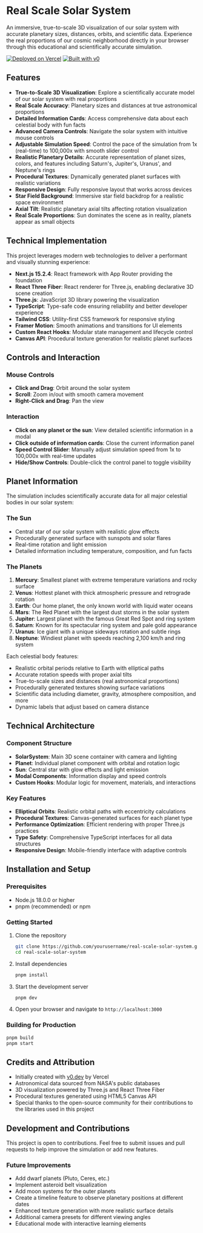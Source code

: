 # Real Scale Solar System

An immersive, true-to-scale 3D visualization of our solar system with accurate planetary sizes, distances, orbits, and scientific data. Experience the real proportions of our cosmic neighborhood directly in your browser through this educational and scientifically accurate simulation.

[![Deployed on Vercel](https://img.shields.io/badge/Deployed%20on-Vercel-black?style=for-the-badge&logo=vercel)](https://vercel.com/heimers-projects/v0-real-scale-solar-system)
[![Built with v0](https://img.shields.io/badge/Built%20with-v0.dev-black?style=for-the-badge)](https://v0.dev/chat/projects/CaPSeCtgDv6)

## Features

- **True-to-Scale 3D Visualization**: Explore a scientifically accurate model of our solar system with real proportions
- **Real Scale Accuracy**: Planetary sizes and distances at true astronomical proportions
- **Detailed Information Cards**: Access comprehensive data about each celestial body with fun facts
- **Advanced Camera Controls**: Navigate the solar system with intuitive mouse controls
- **Adjustable Simulation Speed**: Control the pace of the simulation from 1x (real-time) to 100,000x with smooth slider control
- **Realistic Planetary Details**: Accurate representation of planet sizes, colors, and features including Saturn's, Jupiter's, Uranus', and Neptune's rings
- **Procedural Textures**: Dynamically generated planet surfaces with realistic variations
- **Responsive Design**: Fully responsive layout that works across devices
- **Star Field Background**: Immersive star field backdrop for a realistic space environment
- **Axial Tilt**: Realistic planetary axial tilts affecting rotation visualization
- **Real Scale Proportions**: Sun dominates the scene as in reality, planets appear as small objects

## Technical Implementation

This project leverages modern web technologies to deliver a performant and visually stunning experience:

- **Next.js 15.2.4**: React framework with App Router providing the foundation
- **React Three Fiber**: React renderer for Three.js, enabling declarative 3D scene creation
- **Three.js**: JavaScript 3D library powering the visualization
- **TypeScript**: Type-safe code ensuring reliability and better developer experience
- **Tailwind CSS**: Utility-first CSS framework for responsive styling
- **Framer Motion**: Smooth animations and transitions for UI elements
- **Custom React Hooks**: Modular state management and lifecycle control
- **Canvas API**: Procedural texture generation for realistic planet surfaces

## Controls and Interaction

### Mouse Controls

- **Click and Drag**: Orbit around the solar system
- **Scroll**: Zoom in/out with smooth camera movement
- **Right-Click and Drag**: Pan the view

### Interaction

- **Click on any planet or the sun**: View detailed scientific information in a modal
- **Click outside of information cards**: Close the current information panel
- **Speed Control Slider**: Manually adjust simulation speed from 1x to 100,000x with real-time updates
- **Hide/Show Controls**: Double-click the control panel to toggle visibility

## Planet Information

The simulation includes scientifically accurate data for all major celestial bodies in our solar system:

### The Sun

- Central star of our solar system with realistic glow effects
- Procedurally generated surface with sunspots and solar flares
- Real-time rotation and light emission
- Detailed information including temperature, composition, and fun facts

### The Planets

1. **Mercury**: Smallest planet with extreme temperature variations and rocky surface
2. **Venus**: Hottest planet with thick atmospheric pressure and retrograde rotation
3. **Earth**: Our home planet, the only known world with liquid water oceans
4. **Mars**: The Red Planet with the largest dust storms in the solar system
5. **Jupiter**: Largest planet with the famous Great Red Spot and ring system
6. **Saturn**: Known for its spectacular ring system and pale gold appearance
7. **Uranus**: Ice giant with a unique sideways rotation and subtle rings
8. **Neptune**: Windiest planet with speeds reaching 2,100 km/h and ring system

Each celestial body features:

- Realistic orbital periods relative to Earth with elliptical paths
- Accurate rotation speeds with proper axial tilts
- True-to-scale sizes and distances (real astronomical proportions)
- Procedurally generated textures showing surface variations
- Scientific data including diameter, gravity, atmosphere composition, and more
- Dynamic labels that adjust based on camera distance

## Technical Architecture

### Component Structure

- **SolarSystem**: Main 3D scene container with camera and lighting
- **Planet**: Individual planet component with orbital and rotation logic
- **Sun**: Central star with glow effects and light emission
- **Modal Components**: Information display and speed controls
- **Custom Hooks**: Modular logic for movement, materials, and interactions

### Key Features

- **Elliptical Orbits**: Realistic orbital paths with eccentricity calculations
- **Procedural Textures**: Canvas-generated surfaces for each planet type
- **Performance Optimization**: Efficient rendering with proper Three.js practices
- **Type Safety**: Comprehensive TypeScript interfaces for all data structures
- **Responsive Design**: Mobile-friendly interface with adaptive controls

## Installation and Setup

### Prerequisites

- Node.js 18.0.0 or higher
- pnpm (recommended) or npm

### Getting Started

1. Clone the repository

   ```bash
   git clone https://github.com/yourusername/real-scale-solar-system.git
   cd real-scale-solar-system
   ```

2. Install dependencies

   ```bash
   pnpm install
   ```

3. Start the development server

   ```bash
   pnpm dev
   ```

4. Open your browser and navigate to `http://localhost:3000`

### Building for Production

```bash
pnpm build
pnpm start
```

## Credits and Attribution

- Initially created with [v0.dev](https://v0.dev) by Vercel
- Astronomical data sourced from NASA's public databases
- 3D visualization powered by Three.js and React Three Fiber
- Procedural textures generated using HTML5 Canvas API
- Special thanks to the open-source community for their contributions to the libraries used in this project

## Development and Contributions

This project is open to contributions. Feel free to submit issues and pull requests to help improve the simulation or add new features.

### Future Improvements

- Add dwarf planets (Pluto, Ceres, etc.)
- Implement asteroid belt visualization
- Add moon systems for the outer planets
- Create a timeline feature to observe planetary positions at different dates
- Enhanced texture generation with more realistic surface details
- Additional camera presets for different viewing angles
- Educational mode with interactive learning elements
